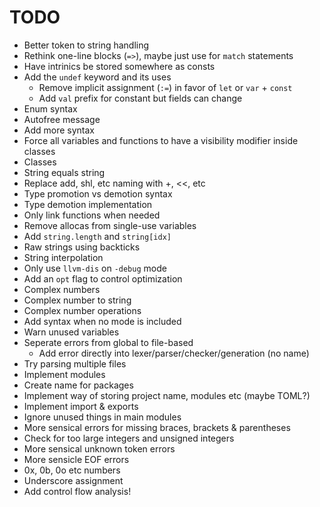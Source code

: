 # TODO
- Better token to string handling
- Rethink one-line blocks (`=>`), maybe just use for `match` statements
- Have intrinics be stored somewhere as consts
- Add the `undef` keyword and its uses
    - Remove implicit assignment (`:=`) in favor of `let` or `var` + `const`
    - Add `val` prefix for constant but fields can change
- Enum syntax
- Autofree message
- Add more syntax
- Force all variables and functions to have a visibility modifier inside classes
- Classes
- String equals string
- Replace add, shl, etc naming with +, <<, etc
- Type promotion vs demotion syntax
- Type demotion implementation
- Only link functions when needed
- Remove allocas from single-use variables
- Add `string.length` and `string[idx]`
- Raw strings using backticks
- String interpolation
- Only use `llvm-dis` on `-debug` mode
- Add an `opt` flag to control optimization
- Complex numbers
- Complex number to string
- Complex number operations
- Add syntax when no mode is included
- Warn unused variables
- Seperate errors from global to file-based
    - Add error directly into lexer/parser/checker/generation (no name)
- Try parsing multiple files
- Implement modules
- Create name for packages
- Implement way of storing project name, modules etc (maybe TOML?)
- Implement import & exports
- Ignore unused things in main modules
- More sensical errors for missing braces, brackets & parentheses
- Check for too large integers and unsigned integers
- More sensical unknown token errors
- More sensicle EOF errors
- 0x, 0b, 0o etc numbers
- Underscore assignment
- Add control flow analysis!